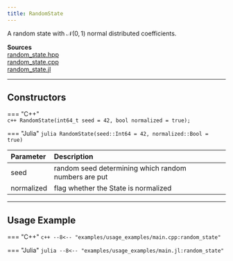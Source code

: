 ```yaml
---
title: RandomState
---
```


A random state with $\mathcal{N}(0, 1)$ normal distributed coefficients.

**Sources**<br> 
[random_state.hpp](https://github.com/awietek/xdiag/blob/main/xdiag/states/random_state.hpp)<br>
[random_state.cpp](https://github.com/awietek/xdiag/blob/main/xdiag/states/random_state.cpp)<br>
[random_state.jl](https://github.com/awietek/XDiag.jl/blob/main/src/states/random_state.jl)

---

## Constructors

=== "C++"	
	```c++
    RandomState(int64_t seed = 42, bool normalized = true);
	```
	
=== "Julia"
	```julia
	RandomState(seed::Int64 = 42, normalized::Bool = true)
	```

| Parameter  | Description                                          |   |
|:-----------|:-----------------------------------------------------|---|
| seed       | random seed determining which random numbers are put |   |
| normalized | flag whether the State is normalized                 |   |

---

## Usage Example

=== "C++"
	```c++
	--8<-- "examples/usage_examples/main.cpp:random_state"
	```

=== "Julia"
	```julia
	--8<-- "examples/usage_examples/main.jl:random_state"
	```

